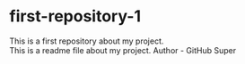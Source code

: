 # first-repository-1
This is a first repository about my project.
<br>
This is a readme file about my project.
Author - GitHub Super
